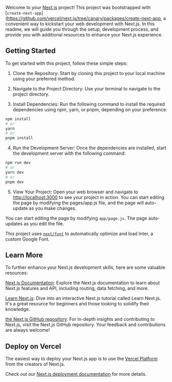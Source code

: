 
Welcome to your [Next.js](https://nextjs.org/) project! This project was bootstrapped with  [`create-next-app`](https://github.com/vercel/next.js/tree/canary/packages/create-next-app, a convenient way to kickstart your web development with Next.js. In this readme, we will guide you through the setup, development process, and provide you with additional resources to enhance your Next.js experience.

## Getting Started
To get started with this project, follow these simple steps:

1. Clone the Repository: Start by cloning this project to your local machine using your preferred method.

2. Navigate to the Project Directory: Use your terminal to navigate to the project directory.

3. Install Dependencies: Run the following command to install the required dependencies using npm, yarn, or pnpm, depending on your preference:
```bash
npm install
# or
yarn
# or
pnpm install
```

4. Run the Development Server: Once the dependencies are installed, start the development server with the following command:

```bash
npm run dev
# or
yarn dev
# or
pnpm dev
```

5. View Your Project: Open your web browser and navigate to  [http://localhost:3000](http://localhost:3000)  to see your project in action. You can start editing the page by modifying the pages/app.js file, and the page will auto-update as you make changes.



You can start editing the page by modifying `app/page.js`. The page auto-updates as you edit the file.

This project uses [`next/font`](https://nextjs.org/docs/basic-features/font-optimization) to automatically optimize and load Inter, a custom Google Font.

## Learn More

To further enhance your Next.js development skills, here are some valuable resources:

[Next.js Documentation](https://nextjs.org/docs): Explore the Next.js documentation to learn about Next.js features and API, including routing, data fetching, and more.

[Learn Next.js](https://nextjs.org/learn): Dive into an interactive Next.js tutorial called Learn Next.js. It's a great resource for beginners and those looking to solidify their knowledge.

 [the Next.js GitHub repository](https://github.com/vercel/next.js/): For in-depth insights and contributing to Next.js, visit the Next.js GitHub repository. Your feedback and contributions are always welcome!



## Deploy on Vercel

The easiest way to deploy your Next.js app is to use the [Vercel Platform](https://vercel.com/new?utm_medium=default-template&filter=next.js&utm_source=create-next-app&utm_campaign=create-next-app-readme) from the creators of Next.js.

Check out our [Next.js deployment documentation](https://nextjs.org/docs/deployment) for more details.
